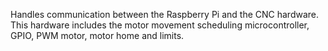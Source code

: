 Handles communication between the Raspberry Pi and the CNC hardware. This hardware includes the motor movement scheduling microcontroller, GPIO, PWM motor, motor home and limits. 
